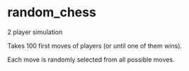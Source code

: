 # random_chess
<p>2 player simulation</p>
<p>Takes 100 first moves of players (or until one of them wins).</p>
<p>Each move is randomly selected from all possible moves. </p>
